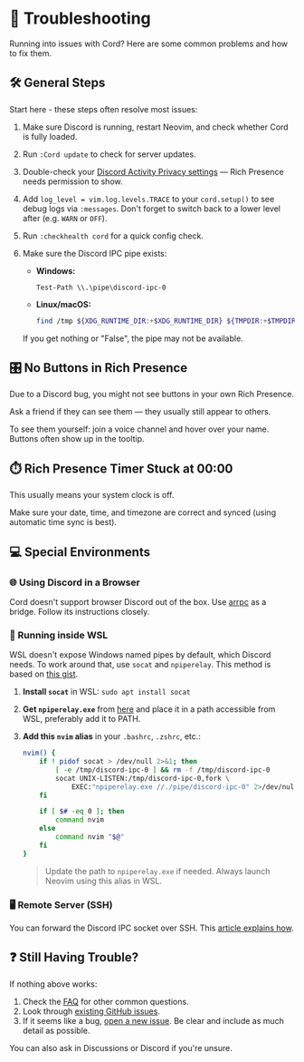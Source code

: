# 🔧 Troubleshooting

Running into issues with Cord? Here are some common problems and how to fix them.

## 🛠️ General Steps

Start here - these steps often resolve most issues:

1. Make sure Discord is running, restart Neovim, and check whether Cord is fully loaded.
2. Run `:Cord update` to check for server updates.
3. Double-check your [Discord Activity Privacy settings](https://github.com/vyfor/cord.nvim/assets/92883017/c0c8c410-e90e-425e-bf10-8b59f04f15ce) — Rich Presence needs permission to show.
4. Add `log_level = vim.log.levels.TRACE` to your `cord.setup()` to see debug logs via `:messages`. Don't forget to switch back to a lower level after (e.g. `WARN` or `OFF`).
5. Run `:checkhealth cord` for a quick config check.
6. Make sure the Discord IPC pipe exists:

   * **Windows:** 
     ```pwsh
     Test-Path \\.\pipe\discord-ipc-0
     ```
   * **Linux/macOS:**
     ```sh
     find /tmp ${XDG_RUNTIME_DIR:+$XDG_RUNTIME_DIR} ${TMPDIR:+$TMPDIR} ${TMP:+$TMP} ${TEMP:+$TEMP} -type s -name 'discord-ipc-*' 2>/dev/null
     ```

   If you get nothing or "False", the pipe may not be available.

## 🎛️ No Buttons in Rich Presence

Due to a Discord bug, you might not see buttons in your own Rich Presence.

Ask a friend if they can see them — they usually still appear to others.

To see them yourself: join a voice channel and hover over your name. Buttons often show up in the tooltip.

## ⏱️ Rich Presence Timer Stuck at 00:00

This usually means your system clock is off.

Make sure your date, time, and timezone are correct and synced (using automatic time sync is best).

## 💻 Special Environments

### 🌐 Using Discord in a Browser

Cord doesn't support browser Discord out of the box. Use [arrpc](https://github.com/OpenAsar/arrpc) as a bridge. Follow its instructions closely.

### 🐧 Running inside WSL

WSL doesn't expose Windows named pipes by default, which Discord needs. To work around that, use `socat` and `npiperelay`.
This method is based on [this gist](https://gist.github.com/mousebyte/af45cbecaf0028ea78d0c882c477644a#aliasing-nvim).

1. **Install `socat`** in WSL: `sudo apt install socat`
2. **Get `npiperelay.exe`** from [here](https://github.com/jstarks/npiperelay/releases) and place it in a path accessible from WSL, preferably add it to PATH.
3. **Add this `nvim` alias** in your `.bashrc`, `.zshrc`, etc.:

   ```sh
   nvim() {
       if ! pidof socat > /dev/null 2>&1; then
           [ -e /tmp/discord-ipc-0 ] && rm -f /tmp/discord-ipc-0
           socat UNIX-LISTEN:/tmp/discord-ipc-0,fork \
               EXEC:"npiperelay.exe //./pipe/discord-ipc-0" 2>/dev/null &
       fi

       if [ $# -eq 0 ]; then
           command nvim
       else
           command nvim "$@"
       fi
   }
   ```

   > Update the path to `npiperelay.exe` if needed.
   > Always launch Neovim using this alias in WSL.

### 🖥️ Remote Server (SSH)

You can forward the Discord IPC socket over SSH. This [article explains how](https://carlosbecker.com/posts/discord-rpc-ssh/).

## ❓ Still Having Trouble?

If nothing above works:

1. Check the [FAQ](./FAQ.md) for other common questions.
2. Look through [existing GitHub issues](https://github.com/vyfor/cord.nvim/issues).
3. If it seems like a bug, [open a new issue](https://github.com/vyfor/cord.nvim/issues/new/choose).
   Be clear and include as much detail as possible.

You can also ask in Discussions or Discord if you're unsure.